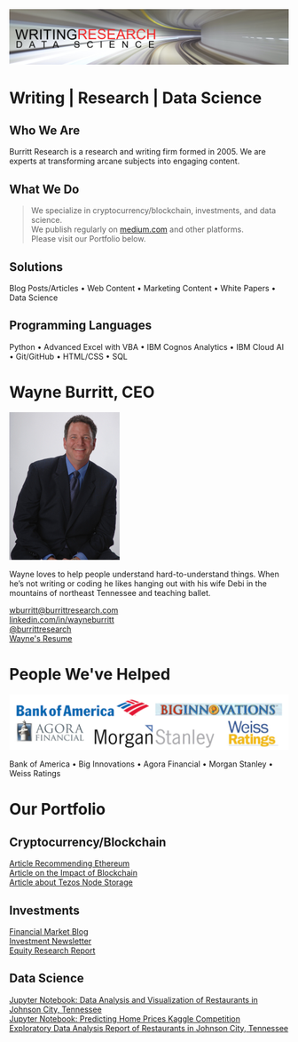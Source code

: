 <img src="github-cover-ds.png">

# Writing | Research | Data Science

## Who We Are

Burritt Research is a research and writing firm formed in 2005. We are experts at transforming arcane subjects into engaging content. 

## What We Do

> We specialize in cryptocurrency/blockchain, investments, and data science.  
> We publish regularly on [medium.com](https://medium.com/burritt-research) and other platforms.  
> Please visit our Portfolio below.   

## Solutions

Blog Posts/Articles • Web Content • Marketing Content • White Papers • Data Science  

## Programming Languages

Python • Advanced Excel with VBA • IBM Cognos Analytics • IBM Cloud AI • Git/GitHub • HTML/CSS • SQL  

# Wayne Burritt, CEO  

<img src="wayne-burritt-pic.jpg">

Wayne loves to help people understand hard-to-understand things. When he’s not writing or coding he likes hanging out with his wife Debi in the mountains of northeast Tennessee and teaching ballet.  

[wburritt@burrittresearch.com](mailto:wburritt@burrittresearch.com?subject=Info)  
[linkedin.com/in/wayneburritt](https://www.linkedin.com/in/wayneburritt 'Wayne Burritt LinkedIn')  
[@burrittresearch](https://twitter.com/burrittresearch/ 'Burritt Research Twitter')  
[Wayne's Resume](https://burrittresearch.com/j-wayne-burritt-resume.pdf "Wayne's Resume")  

# People We've Helped

<img src="github-clients.png">

Bank of America • Big Innovations • Agora Financial • Morgan Stanley • Weiss Ratings  

# Our Portfolio

## Cryptocurrency/Blockchain

[Article Recommending Ethereum](https://burrittresearch.com/wayne-burritt-article-buy-ethereum-today-medium.pdf 'Article Recommending Ethereum')  
[Article on the Impact of Blockchain](https://burrittresearch.com/wayne-burritt-article-blockchain-will-reshape-medium.pdf 'Article on the Impact of Blockchain')  
[Article about Tezos Node Storage](https://burrittresearch.com/wayne-burritt-article-heres-why-tezos-medium.pdf 'Article about Tezos Node Storage')  

## Investments

[Financial Market Blog](https://burrittresearch.com/wayne-burritt-blog-insights.pdf 'Financial Market Blog')  
[Investment Newsletter](https://burrittresearch.com/wayne-burritt-newsletter-agora-emo.pdf 'Investment Newsletter')  
[Equity Research Report](https://burrittresearch.com/wayne-burritt-research-alkame.pdf 'Equity Research Report')  

## Data Science 

[Jupyter Notebook: Data Analysis and Visualization of Restaurants in Johnson City, Tennessee](https://github.com/burrittresearch/restaurants-johnson-city 'Data Analysis and Visualization of Restaurants in Johnson City, Tennessee')  
[Jupyter Notebook: Predicting Home Prices Kaggle Competition](https://github.com/burrittresearch/kaggle-competition-predict-house-prices 'Predicting Home Prices Kaggle Competition')  
[Exploratory Data Analysis Report of Restaurants in Johnson City, Tennessee](https://burrittresearch.com/wayne-burritt-restaurants-jc-report.pdf 'Exploratory Data Analysis Report')  

